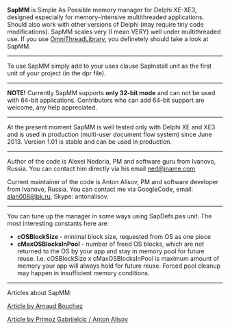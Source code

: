 **SapMM** is Simple As Possible memory manager for Delphi XE-XE3, designed especially for memory-intensive multithreaded applications.
Should also work with other versions of Delphi (may require tiny code modifications).
SapMM scales very (I mean VERY) well under multithreaded use. If you use [OmniThreadLibrary](https://code.google.com/p/omnithreadlibrary), you definetely should take a look at SapMM.

---


To use SapMM simply add to your uses clause SapInstall unit as the first unit of your project (in the dpr file).

---


**NOTE!** Currently SapMM supports **only 32-bit mode** and can not be used with 64-bit applications. Contributors who can add 64-bit support are welcome, any help appreciated.

---


At the present moment SapMM is well tested only with Delphi XE and XE3 and is used in production (multi-user document flow system) since June 2013.
Version 1.01 is stable and can be used in production.

---


Author of the code is Alexei Nedoria, PM and software guru from Ivanovo, Russia. You can contact him directly via his email ned@iname.com

Current maintainer of the code is Anton Alisov, PM and software developer from Ivanovo, Russia. You can contact me via GoogleCode, email: alan008@bk.ru, Skype: antonalisov.

---


You can tune up the manager in some ways using SapDefs.pas unit. The most interesting constants here are:

  * **cOSBlockSize** - minimal block size, requested from OS as one piece
  * **cMaxOSBlocksInPool** - number of freed OS blocks, which are not returned to the OS by your app and stay in memory pool for future reuse. I.e. cOSBlockSize x cMaxOSBlocksInPool is maximum amount of memory your app will always hold for future reuse. Forced pool cleanup may happen in insufficient memory conditions.


---

Articles about SapMM:

[Article by Arnaud Bouchez](http://blog.synopse.info/post/2013/12/05/New-Open-Source-Multi-Thread-ready-Memory-Manager%3A-SAPMM)

[Article by Primoz Gabrijelcic / Anton Alisov](http://www.thedelphigeek.com/2013/12/sapmm.html)

